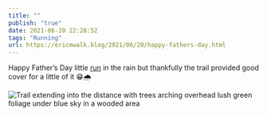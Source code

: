 ```yaml
---
title: ""
publish: "true"
date: 2021-06-20 22:28:52
tags: "Running"
url: https://ericmwalk.blog/2021/06/20/happy-fathers-day.html
---
```


Happy Father’s Day little [run](https://www.strava.com/activities/5503131425) in the rain but thankfully the trail provided good cover for a little of it 😁🌧


![Trail extending into the distance with trees arching overhead lush green foliage under blue sky in a wooded area](https://ericmwalk.blog/uploads/2021/124b005716.jpg)